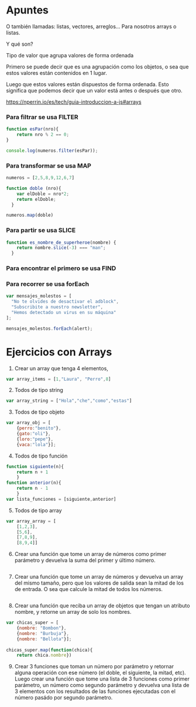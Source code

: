 # Apuntes #

O también llamadas: listas, vectores, arreglos… Para nosotros arrays o listas.

Y qué son?

Tipo de valor que agrupa valores de forma ordenada

Primero se puede decir que es una agrupación como los objetos, o sea que estos valores están contenidos en 1 lugar.

Luego que estos valores están dispuestos de forma ordenada. Esto significa que podemos decir que un valor está antes o después que otro.

https://nperrin.io/es/tech/guia-introduccion-a-js#arrays

### Para filtrar se usa FILTER ###

```js
function esPar(nro){
	return nro % 2 == 0;
}

console.log(numeros.filter(esPar));
```

### Para transformar se usa MAP ###

```js
numeros = [2,5,8,9,12,6,7]

function doble (nro){
	var elDoble = nro*2;
	return elDoble;
  }

numeros.map(doble)
```
### Para partir se usa SLICE ###

```js
function es_nombre_de_superheroe(nombre) {
    return nombre.slice(-3) === "man";
  }
```

### Para encontrar el primero se usa FIND ###


### Para recorrer se usa forEach ###

```js
var mensajes_molestos = [
  "No te olvides de desactivar el adblock",
  "Subscribite a nuestro newsletter",
  "Hemos detectado un virus en su máquina"
];

mensajes_molestos.forEach(alert);
```

# Ejercicios con Arrays #

1. Crear un array que tenga 4 elementos,

```js
var array_items = [1,"Laura", "Perro",8]
```

2. Todos de tipo string

```js
var array_string = ["Hola","che","como","estas"]
```

3. Todos de tipo objeto

```js
var array_obj = [
	{perro:"benito"},
	{gato:"oli"},
	{loro:"pepe"},
	{vaca:"lola"}];
```

4. Todos de tipo función

```js
function siguiente(n){
	return n + 1
	}
function anterior(n){
	return n - 1
	}
var lista_funciones = [siguiente,anterior]
```

5. Todos de tipo array

```js
var array_array = [
	[1,2,3],
	[5,6],
	[7,8,9],
	[8,9,4]]
```

6. Crear una función que tome un array de números como primer parámetro y devuelva la suma del primer y último número.

```js

```

7. Crear una función que tome un array de números y devuelva un array del mismo tamaño, pero que los valores de salida sean la mitad de los de entrada. O sea que calcule la mitad de todos los números.

```js

```

8. Crear una función que reciba un array de objetos que tengan un atributo nombre, y retorne un array de solo los nombres.

```js
var chicas_super = [
    {nombre: "Bombon"},
    {nombre: "Burbuja"},
    {nombre: "Bellota"}];
    
chicas_super.map(function(chica){
	return chica.nombre})
```

9. Crear 3 funciones que toman un número por parámetro y retornar alguna operación con ese número (el doble, el siguiente, la mitad, etc). Luego crear una función que tome una lista de 3 funciones como primer parámetro, un número como segundo parámetro y devuelva una lista de 3 elementos con los resultados de las funciones ejecutadas con el número pasádo por segundo parámetro.
